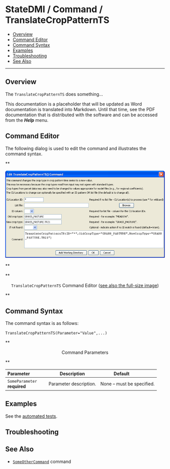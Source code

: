 # StateDMI / Command / TranslateCropPatternTS #

* [Overview](#overview)
* [Command Editor](#command-editor)
* [Command Syntax](#command-syntax)
* [Examples](#examples)
* [Troubleshooting](#troubleshooting)
* [See Also](#see-also)

-------------------------

## Overview ##

The `TranslateCropPatternTS` does something...

This documentation is a placeholder that will be updated as Word documentation is translated into Markdown.
Until that time, see the PDF documentation that is distributed with the software and can be accessed
from the ***Help*** menu.

## Command Editor ##

The following dialog is used to edit the command and illustrates the command syntax.

**<p style="text-align: center;">
![TranslateCropPatternTS](TranslateCropPatternTS.png)
</p>**

**<p style="text-align: center;">
`TranslateCropPatternTS` Command Editor (<a href="../TranslateCropPatternTS.png">see also the full-size image</a>)
</p>**

## Command Syntax ##

The command syntax is as follows:

```text
TranslateCropPatternTS(Parameter="Value",...)
```
**<p style="text-align: center;">
Command Parameters
</p>**

| **Parameter**&nbsp;&nbsp;&nbsp;&nbsp;&nbsp;&nbsp;&nbsp;&nbsp;&nbsp;&nbsp;&nbsp;&nbsp; | **Description** | **Default**&nbsp;&nbsp;&nbsp;&nbsp;&nbsp;&nbsp;&nbsp;&nbsp;&nbsp;&nbsp; |
| --------------|-----------------|----------------- |
|`SomeParameter`<br>**required**|Parameter description.|None – must be specified.|

## Examples ##

See the [automated tests](https://github.com/OpenCDSS/cdss-app-statedmi-test/tree/master/test/regression/commands/TranslateCropPatternTS).

## Troubleshooting ##

## See Also ##

* [`SomeOtherCommand`](../SomeOtherCommand/SomeOtherCommand) command
